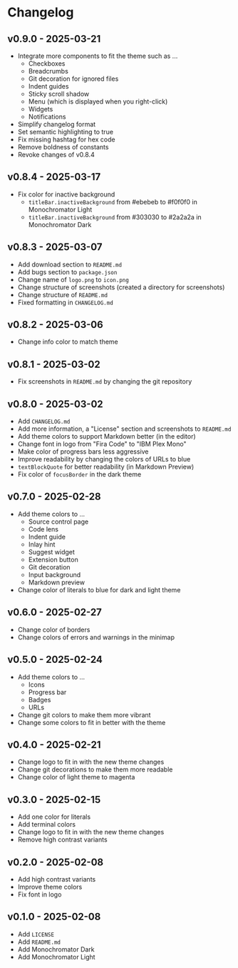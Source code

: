 # Changelog

## v0.9.0 - 2025-03-21

- Integrate more components to fit the theme such as ...
    - Checkboxes
    - Breadcrumbs
    - Git decoration for ignored files
    - Indent guides
    - Sticky scroll shadow
    - Menu (which is displayed when you right-click)
    - Widgets
    - Notifications
- Simplify changelog format
- Set semantic highlighting to true
- Fix missing hashtag for hex code
- Remove boldness of constants
- Revoke changes of v0.8.4

## v0.8.4 - 2025-03-17

- Fix color for inactive background
    - `titleBar.inactiveBackground` from #ebebeb to #f0f0f0 in Monochromator Light
    - `titleBar.inactiveBackground` from #303030 to #2a2a2a in Monochromator Dark

## v0.8.3 - 2025-03-07

- Add download section to `README.md`
- Add bugs section to `package.json`
- Change name of `logo.png` to `icon.png`
- Change structure of screenshots (created a directory for screenshots)
- Change structure of `README.md`
- Fixed formatting in `CHANGELOG.md`

## v0.8.2 - 2025-03-06

- Change info color to match theme

## v0.8.1 - 2025-03-02

- Fix screenshots in `README.md` by changing the git repository

## v0.8.0 - 2025-03-02

- Add `CHANGELOG.md`
- Add more information, a "License" section and screenshots to `README.md`
- Add theme colors to support Markdown better (in the editor)
- Change font in logo from "Fira Code" to "IBM Plex Mono"
- Make color of progress bars less aggressive
- Improve readability by changing the colors of URLs to blue
- `textBlockQuote` for better readability (in Markdown Preview)
- Fix color of `focusBorder` in the dark theme

## v0.7.0 - 2025-02-28

- Add theme colors to ...
    - Source control page
    - Code lens
    - Indent guide
    - Inlay hint
    - Suggest widget
    - Extension button
    - Git decoration
    - Input background
    - Markdown preview
- Change color of literals to blue for dark and light theme

## v0.6.0 - 2025-02-27

- Change color of borders
- Change colors of errors and warnings in the minimap

## v0.5.0 - 2025-02-24

- Add theme colors to ...
    - Icons
    - Progress bar
    - Badges
    - URLs
- Change git colors to make them more vibrant
- Change some colors to fit in better with the theme

## v0.4.0 - 2025-02-21

- Change logo to fit in with the new theme changes
- Change git decorations to make them more readable
- Change color of light theme to magenta

## v0.3.0 - 2025-02-15

- Add one color for literals
- Add terminal colors
- Change logo to fit in with the new theme changes
- Remove high contrast variants

## v0.2.0 - 2025-02-08

- Add high contrast variants
- Improve theme colors
- Fix font in logo

## v0.1.0 - 2025-02-08

- Add `LICENSE`
- Add `README.md`
- Add Monochromator Dark
- Add Monochromator Light
